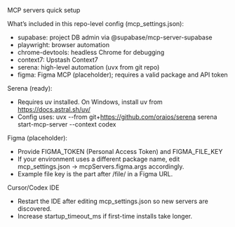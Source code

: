 MCP servers quick setup

What’s included in this repo-level config (mcp_settings.json):

- supabase: project DB admin via @supabase/mcp-server-supabase
- playwright: browser automation
- chrome-devtools: headless Chrome for debugging
- context7: Upstash Context7
- serena: high-level automation (uvx from git repo)
- figma: Figma MCP (placeholder); requires a valid package and API token

Serena (ready):
- Requires uv installed. On Windows, install uv from https://docs.astral.sh/uv/
- Config uses: uvx --from git+https://github.com/oraios/serena serena start-mcp-server --context codex

Figma (placeholder):
- Provide FIGMA_TOKEN (Personal Access Token) and FIGMA_FILE_KEY
- If your environment uses a different package name, edit mcp_settings.json → mcpServers.figma.args accordingly.
- Example file key is the part after /file/ in a Figma URL.

Cursor/Codex IDE
- Restart the IDE after editing mcp_settings.json so new servers are discovered.
- Increase startup_timeout_ms if first-time installs take longer.


